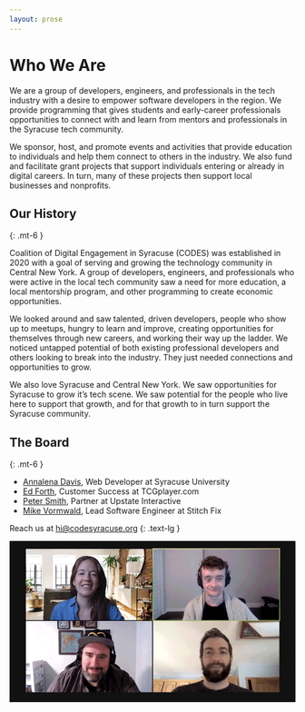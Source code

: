 ```yaml
---
layout: prose
---
```


# Who We Are

We are a group of developers, engineers, and professionals in the tech industry with a desire to empower software developers in the region. We provide programming that gives students and early-career professionals opportunities to connect with and learn from mentors and professionals in the Syracuse tech community. 

We sponsor, host, and promote events and activities that provide education to individuals and help them connect to others in the industry. We also fund and facilitate grant projects that support individuals entering or already in digital careers. In turn, many of these projects then support local businesses and nonprofits.

## Our History
{: .mt-6 }

Coalition of Digital Engagement in Syracuse (CODES) was established in 2020 with a goal of serving and growing the technology community in Central New York. A group of developers, engineers, and professionals who were active in the local tech community saw a need for more education, a local mentorship program, and other programming to create economic opportunities.

We looked around and saw talented, driven developers, people who show up to meetups, hungry to learn and improve, creating opportunities for themselves through new careers, and working their way up the ladder. We noticed untapped potential of both existing professional developers and others looking to break into the industry. They just needed connections and opportunities to grow.

We also love Syracuse and Central New York. We saw opportunities for Syracuse to grow it’s tech scene. We saw potential for the people who live here to support that growth, and for that growth to in turn support the Syracuse community.

## The Board
{: .mt-6 }

- [Annalena Davis](https://www.linkedin.com/in/annalena-davis/), Web Developer at Syracuse University
- [Ed Forth](https://www.linkedin.com/in/ed-forth-5988754b/), Customer Success at TCGplayer.com
- [Peter Smith](https://www.linkedin.com/in/peterbsmyth/), Partner at Upstate Interactive
- [Mike Vormwald](https://www.linkedin.com/in/mikevormwald/), Lead Software Engineer at Stitch Fix

Reach us at [hi@codesyracuse.org](mailto:hi@codesyracuse.org)
{: .text-lg }

![CODES Board](/assets/board2.gif)

